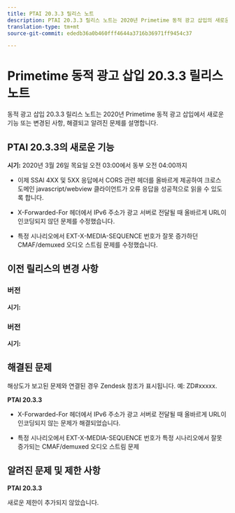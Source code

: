 ```yaml
---
title: PTAI 20.3.3 릴리스 노트
description: PTAI 20.3.3 릴리스 노트는 2020년 Primetime 동적 광고 삽입의 새로운 기능 또는 변경된 사항과 해결되고 알려진 문제를 설명합니다.
translation-type: tm+mt
source-git-commit: ededb36a0b460fff4644a3716b36971ff9454c37

---
```



# Primetime 동적 광고 삽입 20.3.3 릴리스 노트

동적 광고 삽입 20.3.3 릴리스 노트는 2020년 Primetime 동적 광고 삽입에서 새로운 기능 또는 변경된 사항, 해결되고 알려진 문제를 설명합니다.

## PTAI 20.3.3의 새로운 기능

**시기:** 2020년 3월 26일 목요일 오전 03:00에서 동부 오전 04:00까지

* 이제 SSAI 4XX 및 5XX 응답에서 CORS 관련 헤더를 올바르게 제공하여 크로스 도메인 javascript/webview 클라이언트가 오류 응답을 성공적으로 읽을 수 있도록 합니다.

* X-Forwarded-For 헤더에서 IPv6 주소가 광고 서버로 전달될 때 올바르게 URL이 인코딩되지 않던 문제를 수정했습니다.

* 특정 시나리오에서 EXT-X-MEDIA-SEQUENCE 번호가 잘못 증가하던 CMAF/demuxed 오디오 스트림 문제를 수정했습니다.

## 이전 릴리스의 변경 사항

### 버전

**시기:**

### 버전

**시기:**

## 해결된 문제

해상도가 보고된 문제와 연결된 경우 Zendesk 참조가 표시됩니다. 예: ZD#xxxxx.

**PTAI 20.3.3**

* X-Forwarded-For 헤더에서 IPv6 주소가 광고 서버로 전달될 때 올바르게 URL이 인코딩되지 않는 문제가 해결되었습니다.

* 특정 시나리오에서 EXT-X-MEDIA-SEQUENCE 번호가 특정 시나리오에서 잘못 증가되는 CMAF/demuxed 오디오 스트림 문제

## 알려진 문제 및 제한 사항

**PTAI 20.3.3**

새로운 제한이 추가되지 않았습니다.
